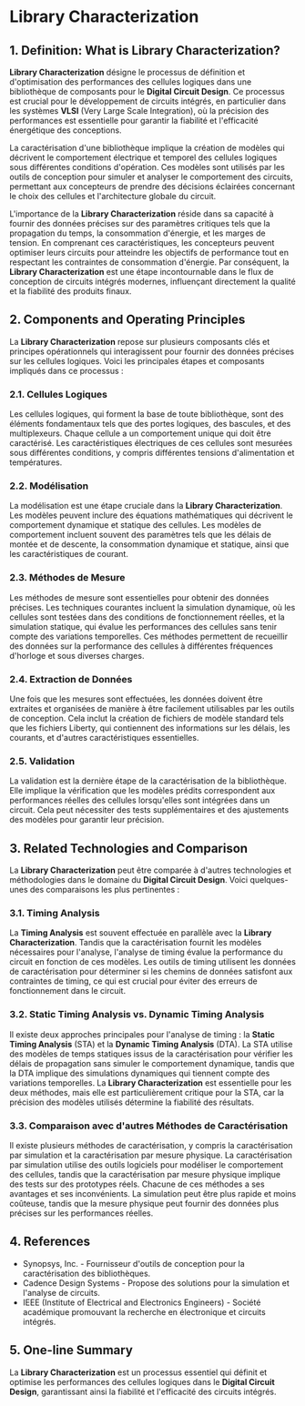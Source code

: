 # Library Characterization

## 1. Definition: What is **Library Characterization**?

**Library Characterization** désigne le processus de définition et d'optimisation des performances des cellules logiques dans une bibliothèque de composants pour le **Digital Circuit Design**. Ce processus est crucial pour le développement de circuits intégrés, en particulier dans les systèmes **VLSI** (Very Large Scale Integration), où la précision des performances est essentielle pour garantir la fiabilité et l'efficacité énergétique des conceptions. 

La caractérisation d'une bibliothèque implique la création de modèles qui décrivent le comportement électrique et temporel des cellules logiques sous différentes conditions d'opération. Ces modèles sont utilisés par les outils de conception pour simuler et analyser le comportement des circuits, permettant aux concepteurs de prendre des décisions éclairées concernant le choix des cellules et l'architecture globale du circuit. 

L'importance de la **Library Characterization** réside dans sa capacité à fournir des données précises sur des paramètres critiques tels que la propagation du temps, la consommation d'énergie, et les marges de tension. En comprenant ces caractéristiques, les concepteurs peuvent optimiser leurs circuits pour atteindre les objectifs de performance tout en respectant les contraintes de consommation d'énergie. Par conséquent, la **Library Characterization** est une étape incontournable dans le flux de conception de circuits intégrés modernes, influençant directement la qualité et la fiabilité des produits finaux.

## 2. Components and Operating Principles

La **Library Characterization** repose sur plusieurs composants clés et principes opérationnels qui interagissent pour fournir des données précises sur les cellules logiques. Voici les principales étapes et composants impliqués dans ce processus :

### 2.1. Cellules Logiques

Les cellules logiques, qui forment la base de toute bibliothèque, sont des éléments fondamentaux tels que des portes logiques, des bascules, et des multiplexeurs. Chaque cellule a un comportement unique qui doit être caractérisé. Les caractéristiques électriques de ces cellules sont mesurées sous différentes conditions, y compris différentes tensions d'alimentation et températures.

### 2.2. Modélisation

La modélisation est une étape cruciale dans la **Library Characterization**. Les modèles peuvent inclure des équations mathématiques qui décrivent le comportement dynamique et statique des cellules. Les modèles de comportement incluent souvent des paramètres tels que les délais de montée et de descente, la consommation dynamique et statique, ainsi que les caractéristiques de courant.

### 2.3. Méthodes de Mesure

Les méthodes de mesure sont essentielles pour obtenir des données précises. Les techniques courantes incluent la simulation dynamique, où les cellules sont testées dans des conditions de fonctionnement réelles, et la simulation statique, qui évalue les performances des cellules sans tenir compte des variations temporelles. Ces méthodes permettent de recueillir des données sur la performance des cellules à différentes fréquences d'horloge et sous diverses charges.

### 2.4. Extraction de Données

Une fois que les mesures sont effectuées, les données doivent être extraites et organisées de manière à être facilement utilisables par les outils de conception. Cela inclut la création de fichiers de modèle standard tels que les fichiers Liberty, qui contiennent des informations sur les délais, les courants, et d'autres caractéristiques essentielles.

### 2.5. Validation

La validation est la dernière étape de la caractérisation de la bibliothèque. Elle implique la vérification que les modèles prédits correspondent aux performances réelles des cellules lorsqu'elles sont intégrées dans un circuit. Cela peut nécessiter des tests supplémentaires et des ajustements des modèles pour garantir leur précision.

## 3. Related Technologies and Comparison

La **Library Characterization** peut être comparée à d'autres technologies et méthodologies dans le domaine du **Digital Circuit Design**. Voici quelques-unes des comparaisons les plus pertinentes :

### 3.1. Timing Analysis

La **Timing Analysis** est souvent effectuée en parallèle avec la **Library Characterization**. Tandis que la caractérisation fournit les modèles nécessaires pour l'analyse, l'analyse de timing évalue la performance du circuit en fonction de ces modèles. Les outils de timing utilisent les données de caractérisation pour déterminer si les chemins de données satisfont aux contraintes de timing, ce qui est crucial pour éviter des erreurs de fonctionnement dans le circuit.

### 3.2. Static Timing Analysis vs. Dynamic Timing Analysis

Il existe deux approches principales pour l'analyse de timing : la **Static Timing Analysis** (STA) et la **Dynamic Timing Analysis** (DTA). La STA utilise des modèles de temps statiques issus de la caractérisation pour vérifier les délais de propagation sans simuler le comportement dynamique, tandis que la DTA implique des simulations dynamiques qui tiennent compte des variations temporelles. La **Library Characterization** est essentielle pour les deux méthodes, mais elle est particulièrement critique pour la STA, car la précision des modèles utilisés détermine la fiabilité des résultats.

### 3.3. Comparaison avec d'autres Méthodes de Caractérisation

Il existe plusieurs méthodes de caractérisation, y compris la caractérisation par simulation et la caractérisation par mesure physique. La caractérisation par simulation utilise des outils logiciels pour modéliser le comportement des cellules, tandis que la caractérisation par mesure physique implique des tests sur des prototypes réels. Chacune de ces méthodes a ses avantages et ses inconvénients. La simulation peut être plus rapide et moins coûteuse, tandis que la mesure physique peut fournir des données plus précises sur les performances réelles.

## 4. References

- Synopsys, Inc. - Fournisseur d'outils de conception pour la caractérisation des bibliothèques.
- Cadence Design Systems - Propose des solutions pour la simulation et l'analyse de circuits.
- IEEE (Institute of Electrical and Electronics Engineers) - Société académique promouvant la recherche en électronique et circuits intégrés.

## 5. One-line Summary

La **Library Characterization** est un processus essentiel qui définit et optimise les performances des cellules logiques dans le **Digital Circuit Design**, garantissant ainsi la fiabilité et l'efficacité des circuits intégrés.